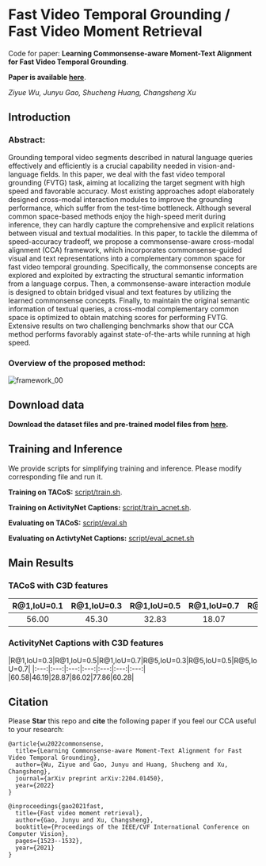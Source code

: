 # Fast Video Temporal Grounding / Fast Video Moment Retrieval
Code for paper: **Learning Commonsense-aware Moment-Text Alignment for Fast Video Temporal Grounding**.

**Paper is available [here](https://arxiv.org/pdf/2204.01450.pdf)**.

*Ziyue Wu, Junyu Gao, Shucheng Huang, Changsheng Xu*

## Introduction

### Abstract:
Grounding temporal video segments described in natural language queries effectively and efficiently is a crucial capability needed in vision-and-language fields. In this paper, we deal with the fast video temporal grounding (FVTG) task, aiming at localizing the target segment with high speed and favorable accuracy. Most existing approaches adopt elaborately designed cross-modal interaction modules to improve the grounding performance, which suffer from the test-time bottleneck. Although several common space-based methods enjoy the high-speed merit during inference, they can hardly capture the comprehensive and explicit relations between visual and textual modalities. In this paper, to tackle the dilemma of speed-accuracy tradeoff, we propose a commonsense-aware cross-modal alignment (CCA) framework, which incorporates commonsense-guided visual and text representations into a complementary common space for fast video temporal grounding. Specifically, the commonsense concepts are explored and exploited by extracting the structural semantic information from a language corpus. Then, a commonsense-aware interaction module is designed to obtain bridged visual and text features by utilizing the learned commonsense concepts. Finally, to maintain the original semantic information of textual queries, a cross-modal complementary common space is optimized to obtain matching scores for performing FVTG. Extensive results on two challenging benchmarks show that our CCA method performs favorably against state-of-the-arts while running at high speed.

### Overview of the proposed method:
![framework_00](https://user-images.githubusercontent.com/102899678/161745291-fb0654f5-5e0b-46c0-b610-015b095c040f.png)


## Download data
**Download the dataset files and pre-trained model files from [here](https://drive.google.com/drive/folders/1vpJWo7ZtVgrVyKQrtd8kfcY7GZeVYD0V?usp=sharing).**

## Training and Inference
We provide scripts for simplifying training and inference. Please modify corresponding file and run it.

**Training on TACoS:** [script/train.sh](script/train.sh).

**Training on ActivityNet Captions:** [script/train_acnet.sh](script/train_acnet.sh).

**Evaluating on TACoS:** [script/eval.sh](script/eval.sh)

**Evaluating on ActivtyNet Captions:** [script/eval_acnet.sh](script/eval_acnet.sh)

## Main Results

### TACoS with C3D features

|R@1,IoU=0.1|R@1,IoU=0.3|R@1,IoU=0.5|R@1,IoU=0.7|R@5,IoU=0.1|R@5,IoU=0.3|R@5,IoU=0.5|R@5,IoU=0.7|
|:---:|:---:|:---:|:---:|:---:|:---:|:---:|:---:|
|56.00|45.30|32.83|18.07|76.60|64.38|52.68|33.10|

### ActivityNet Captions with C3D features

|R@1,IoU=0.3|R@1,IoU=0.5|R@1,IoU=0.7|R@5,IoU=0.3|R@5,IoU=0.5|R@5,IoU=0.7|
|:---:|:---:|:---:|:---:|:---:|:---:|:---:|
|60.58|46.19|28.87|86.02|77.86|60.28|


## Citation
Please **Star** this repo and **cite** the following paper if you feel our CCA useful to your research:

```
@article{wu2022commonsense,
  title={Learning Commonsense-aware Moment-Text Alignment for Fast Video Temporal Grounding},
  author={Wu, Ziyue and Gao, Junyu and Huang, Shucheng and Xu, Changsheng},
  journal={arXiv preprint arXiv:2204.01450},
  year={2022}
}
```

```
@inproceedings{gao2021fast,
  title={Fast video moment retrieval},
  author={Gao, Junyu and Xu, Changsheng},
  booktitle={Proceedings of the IEEE/CVF International Conference on Computer Vision},
  pages={1523--1532},
  year={2021}
}
```
